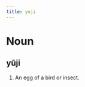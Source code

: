 ```yaml
---
title: yuji
---
```


Noun
================================

yūji
----------------

1. An egg of a bird or insect.

